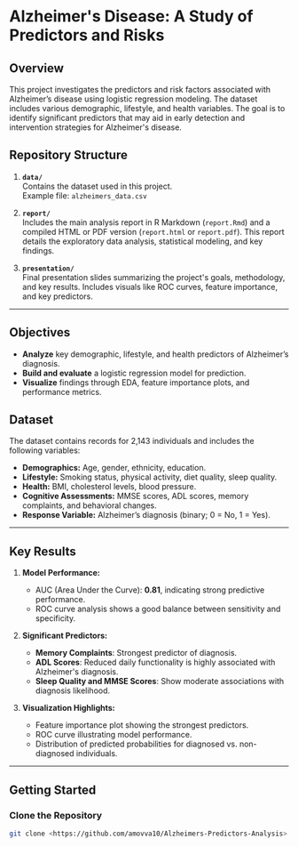# Alzheimer's Disease: A Study of Predictors and Risks

## Overview
This project investigates the predictors and risk factors associated with Alzheimer’s disease using logistic regression modeling. The dataset includes various demographic, lifestyle, and health variables. The goal is to identify significant predictors that may aid in early detection and intervention strategies for Alzheimer's disease.

## Repository Structure

1. **`data/`**  
   Contains the dataset used in this project.  
   Example file: `alzheimers_data.csv`

2. **`report/`**  
   Includes the main analysis report in R Markdown (`report.Rmd`) and a compiled HTML or PDF version (`report.html` or `report.pdf`). This report details the exploratory data analysis, statistical modeling, and key findings.

3. **`presentation/`**  
   Final presentation slides summarizing the project's goals, methodology, and key results. Includes visuals like ROC curves, feature importance, and key predictors.

---

## Objectives
- **Analyze** key demographic, lifestyle, and health predictors of Alzheimer’s diagnosis.
- **Build and evaluate** a logistic regression model for prediction.
- **Visualize** findings through EDA, feature importance plots, and performance metrics.

## Dataset
The dataset contains records for 2,143 individuals and includes the following variables:
- **Demographics:** Age, gender, ethnicity, education.
- **Lifestyle:** Smoking status, physical activity, diet quality, sleep quality.
- **Health:** BMI, cholesterol levels, blood pressure.
- **Cognitive Assessments:** MMSE scores, ADL scores, memory complaints, and behavioral changes.
- **Response Variable:** Alzheimer’s diagnosis (binary; 0 = No, 1 = Yes).

---

## Key Results
1. **Model Performance:**
   - AUC (Area Under the Curve): **0.81**, indicating strong predictive performance.
   - ROC curve analysis shows a good balance between sensitivity and specificity.

2. **Significant Predictors:**
   - **Memory Complaints**: Strongest predictor of diagnosis.
   - **ADL Scores**: Reduced daily functionality is highly associated with Alzheimer's diagnosis.
   - **Sleep Quality and MMSE Scores**: Show moderate associations with diagnosis likelihood.

3. **Visualization Highlights:**
   - Feature importance plot showing the strongest predictors.
   - ROC curve illustrating model performance.
   - Distribution of predicted probabilities for diagnosed vs. non-diagnosed individuals.

---

## Getting Started
### Clone the Repository
```bash
git clone <https://github.com/amovva10/Alzheimers-Predictors-Analysis>


